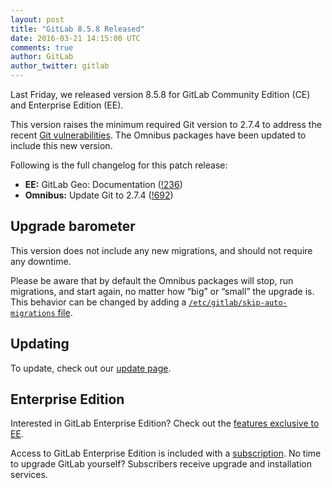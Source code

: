 ```yaml
---
layout: post
title: "GitLab 8.5.8 Released"
date: 2016-03-21 14:15:00 UTC
comments: true
author: GitLab
author_twitter: gitlab
---
```


Last Friday, we released version 8.5.8 for GitLab Community Edition (CE) and
Enterprise Edition (EE).

This version raises the minimum required Git version to 2.7.4 to address the
recent [Git vulnerabilities](https://about.gitlab.com/2016/03/18/what-git-vulnerabilities-cve-2016-2324-and-2315-mean-for-gitlab-and-you/).
The Omnibus packages have been updated to include this new version.

<!-- more -->

Following is the full changelog for this patch release:

- **EE:** GitLab Geo: Documentation ([!236])
- **Omnibus:** Update Git to 2.7.4 ([!692])

[!236]: https://gitlab.com/gitlab-org/gitlab-ee/merge_requests/236
[!692]: https://gitlab.com/gitlab-org/omnibus-gitlab/merge_requests/692

## Upgrade barometer

This version does not include any new migrations, and should not require
any downtime.

Please be aware that by default the Omnibus packages will stop, run migrations,
and start again, no matter how “big” or “small” the upgrade is. This behavior
can be changed by adding a [`/etc/gitlab/skip-auto-migrations`
file](http://doc.gitlab.com/omnibus/update/README.html).

## Updating

To update, check out our [update page](https://about.gitlab.com/update).

## Enterprise Edition

Interested in GitLab Enterprise Edition? Check out the [features exclusive to
EE](https://about.gitlab.com/features/#enterprise).

Access to GitLab Enterprise Edition is included with a [subscription](https://about.gitlab.com/pricing/).
No time to upgrade GitLab yourself? Subscribers receive upgrade and installation
services.
